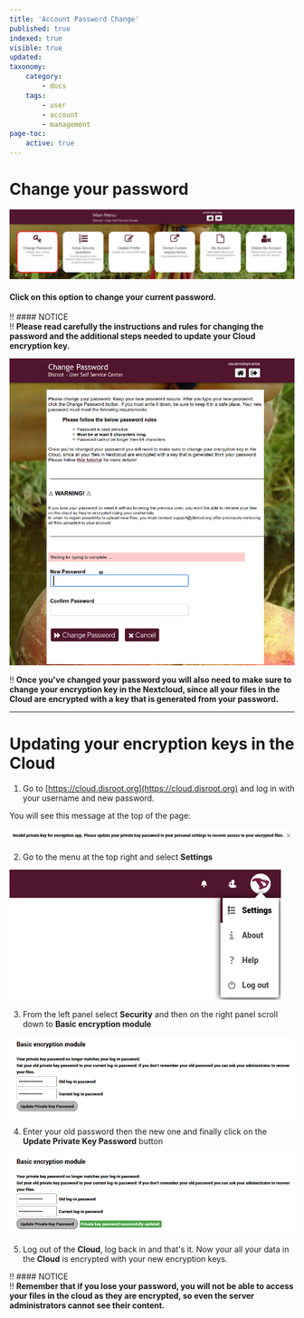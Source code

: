 ```yaml
---
title: 'Account Password Change'
published: true
indexed: true
visible: true
updated:
taxonomy:
    category:
        - docs
    tags:
        - user
        - account
        - management
page-toc:
    active: true
---
```


# Change your password

![](en/dashboard_pass.png)

#### Click on this option to change your current password.


!! #### NOTICE<br>
!! **Please read carefully the instructions and rules for changing the password and the additional steps needed to update your Cloud encryption key.**

![](en/pass_change.png)

!! **Once you've changed your password you will also need to make sure to change your encryption key in the Nextcloud, since all your files in the Cloud are encrypted with a key that is generated from your password.**

----

# Updating your encryption keys in the Cloud

1. Go to [https://cloud.disroot.org](https://cloud.disroot.org) and log in with your username and new password.

  You will see this message at the top of the page:

  ![](en/invalid_encrypt.png)

2. Go to the menu at the top right and select **Settings**

![](en/settings_menu.png)

3. From the left panel select **Security** and then on the right panel scroll down to **Basic encryption module**

  ![](en/invalid_encrypt_bem_pass.png)

4. Enter your old password then the new one and finally click on the **Update Private Key Password** button

  ![](en/invalid_encrypt_bem_pass_2.png)

5. Log out of the **Cloud**, log back in and that's it. Now your all your data in the **Cloud** is encrypted with your new encryption keys.

!! #### NOTICE<br>
!! **Remember that if you lose your password, you will not be able to access your files in the cloud as they are encrypted, so even the server administrators cannot see their content.**
